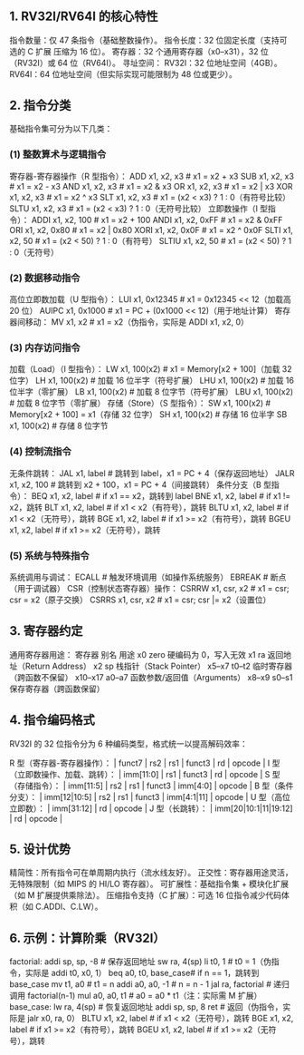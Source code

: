 
# 
## 1. RV32I/RV64I 的核心特性
指令数量：仅 47 条指令（基础整数操作）。
指令长度：32 位固定长度（支持可选的 C 扩展 压缩为 16 位）。
寄存器：32 个通用寄存器（x0–x31），32 位（RV32I）或 64 位（RV64I）。
寻址空间：
RV32I：32 位地址空间（4GB）。
RV64I：64 位地址空间（但实际实现可能限制为 48 位或更少）。
## 2. 指令分类

基础指令集可分为以下几类：

### (1) 整数算术与逻辑指令
寄存器-寄存器操作（R 型指令）：
ADD   x1, x2, x3   # x1 = x2 + x3
SUB   x1, x2, x3   # x1 = x2 - x3
AND   x1, x2, x3   # x1 = x2 & x3
OR    x1, x2, x3   # x1 = x2 | x3
XOR   x1, x2, x3   # x1 = x2 ^ x3
SLT   x1, x2, x3   # x1 = (x2 < x3) ? 1 : 0（有符号比较）
SLTU  x1, x2, x3   # x1 = (x2 < x3) ? 1 : 0（无符号比较）
立即数操作（I 型指令）：
ADDI  x1, x2, 100  # x1 = x2 + 100
ANDI  x1, x2, 0xFF # x1 = x2 & 0xFF
ORI   x1, x2, 0x80 # x1 = x2 | 0x80
XORI  x1, x2, 0x0F # x1 = x2 ^ 0x0F
SLTI  x1, x2, 50   # x1 = (x2 < 50) ? 1 : 0（有符号）
SLTIU x1, x2, 50   # x1 = (x2 < 50) ? 1 : 0（无符号）
### (2) 数据移动指令
高位立即数加载（U 型指令）：
LUI   x1, 0x12345  # x1 = 0x12345 << 12（加载高 20 位）
AUIPC x1, 0x1000   # x1 = PC + (0x1000 << 12)（用于地址计算）
寄存器间移动：
MV    x1, x2       # x1 = x2（伪指令，实际是 ADDI x1, x2, 0）
### (3) 内存访问指令
加载（Load）（I 型指令）：
LW   x1, 100(x2)  # x1 = Memory[x2 + 100]（加载 32 位字）
LH   x1, 100(x2)  # 加载 16 位半字（符号扩展）
LHU  x1, 100(x2)  # 加载 16 位半字（零扩展）
LB   x1, 100(x2)  # 加载 8 位字节（符号扩展）
LBU  x1, 100(x2)  # 加载 8 位字节（零扩展）
存储（Store）（S 型指令）：
SW   x1, 100(x2)  # Memory[x2 + 100] = x1（存储 32 位字）
SH   x1, 100(x2)  # 存储 16 位半字
SB   x1, 100(x2)  # 存储 8 位字节
### (4) 控制流指令
无条件跳转：
JAL   x1, label    # 跳转到 label，x1 = PC + 4（保存返回地址）
JALR  x1, x2, 100  # 跳转到 x2 + 100，x1 = PC + 4（间接跳转）
条件分支（B 型指令）：
BEQ   x1, x2, label  # if x1 == x2，跳转到 label
BNE   x1, x2, label  # if x1 != x2，跳转
BLT   x1, x2, label  # if x1 < x2（有符号），跳转
BLTU  x1, x2, label  # if x1 < x2（无符号），跳转
BGE   x1, x2, label  # if x1 >= x2（有符号），跳转
BGEU  x1, x2, label  # if x1 >= x2（无符号），跳转
### (5) 系统与特殊指令
系统调用与调试：
ECALL         # 触发环境调用（如操作系统服务）
EBREAK        # 断点（用于调试器）
CSR（控制状态寄存器）操作：
CSRRW  x1, csr, x2  # x1 = csr; csr = x2（原子交换）
CSRRS  x1, csr, x2  # x1 = csr; csr |= x2（设置位）
## 3. 寄存器约定
通用寄存器用途：
寄存器	别名	用途
x0	zero	硬编码为 0，写入无效
x1	ra	返回地址（Return Address）
x2	sp	栈指针（Stack Pointer）
x5–x7	t0–t2	临时寄存器（跨函数不保留）
x10–x17	a0–a7	函数参数/返回值（Arguments）
x8–x9	s0–s1	保存寄存器（跨函数保留）
## 4. 指令编码格式
RV32I 的 32 位指令分为 6 种编码类型，格式统一以提高解码效率：

R 型（寄存器-寄存器操作）：
| funct7 | rs2 | rs1 | funct3 | rd  | opcode |
I 型（立即数操作、加载、跳转）：
| imm[11:0]        | rs1 | funct3 | rd  | opcode |
S 型（存储指令）：
| imm[11:5] | rs2 | rs1 | funct3 | imm[4:0] | opcode |
B 型（条件分支）：
| imm[12|10:5] | rs2 | rs1 | funct3 | imm[4:1|11] | opcode |
U 型（高位立即数）：
| imm[31:12]               | rd  | opcode |
J 型（长跳转）：
| imm[20|10:1|11|19:12]    | rd  | opcode |
## 5. 设计优势
精简性：所有指令可在单周期内执行（流水线友好）。
正交性：寄存器用途灵活，无特殊限制（如 MIPS 的 HI/LO 寄存器）。
可扩展性：基础指令集 + 模块化扩展（如 M 扩展提供乘除法）。
压缩指令支持（C 扩展）：可选 16 位指令减少代码体积（如 C.ADDI、C.LW）。
## 6. 示例：计算阶乘（RV32I）
factorial:
    addi  sp, sp, -8       # 保存返回地址
    sw    ra, 4(sp)
    li    t0, 1            # t0 = 1（伪指令，实际是 addi t0, x0, 1）
    beq   a0, t0, base_case# if n == 1，跳转到 base_case
    mv    t1, a0           # t1 = n
    addi  a0, a0, -1       # n = n - 1
    jal   ra, factorial    # 递归调用 factorial(n-1)
    mul   a0, a0, t1       # a0 = a0 * t1（注：实际需 M 扩展）
base_case:
    lw    ra, 4(sp)        # 恢复返回地址
    addi  sp, sp, 8
    ret                    # 返回（伪指令，实际是 jalr x0, ra, 0）
BLTU  x1, x2, label  # if x1 < x2（无符号），跳转
BGE   x1, x2, label  # if x1 >= x2（有符号），跳转
BGEU  x1, x2, label  # if x1 >= x2（无符号），跳转
